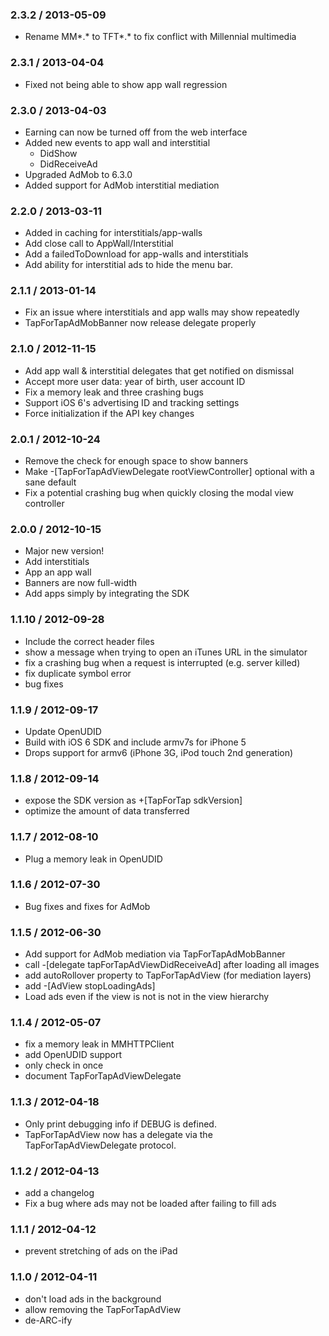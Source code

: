
### 2.3.2 / 2013-05-09 
  * Rename MM*.* to TFT*.* to fix conflict with Millennial multimedia

### 2.3.1 / 2013-04-04

  * Fixed not being able to show app wall regression

### 2.3.0 / 2013-04-03 

  * Earning can now be turned off from the web interface
  * Added new events to app wall and interstitial
    * DidShow
    * DidReceiveAd
  * Upgraded AdMob to 6.3.0
  * Added support for AdMob interstitial mediation

### 2.2.0 / 2013-03-11 

  * Added in caching for interstitials/app-walls
  * Add close call to AppWall/Interstitial
  * Add a failedToDownload for app-walls and interstitials
  * Add ability for interstitial ads to hide the menu bar.

### 2.1.1 / 2013-01-14 

  * Fix an issue where interstitials and app walls may show repeatedly
  * TapForTapAdMobBanner now release delegate properly

### 2.1.0 / 2012-11-15 

  * Add app wall & interstitial delegates that get notified on dismissal
  * Accept more user data: year of birth, user account ID
  * Fix a memory leak and three crashing bugs
  * Support iOS 6's advertising ID and tracking settings
  * Force initialization if the API key changes

### 2.0.1 / 2012-10-24 

  * Remove the check for enough space to show banners
  * Make -[TapForTapAdViewDelegate rootViewController] optional with a sane default
  * Fix a potential crashing bug when quickly closing the modal view controller

### 2.0.0 / 2012-10-15 

  * Major new version!
  * Add interstitials
  * App an app wall
  * Banners are now full-width
  * Add apps simply by integrating the SDK

### 1.1.10 / 2012-09-28 

  * Include the correct header files
  * show a message when trying to open an iTunes URL in the simulator
  * fix a crashing bug when a request is interrupted (e.g. server killed)
  * fix duplicate symbol error
  * bug fixes

### 1.1.9 / 2012-09-17 

  * Update OpenUDID
  * Build with iOS 6 SDK and include armv7s for iPhone 5
  * Drops support for armv6 (iPhone 3G, iPod touch 2nd generation)

### 1.1.8 / 2012-09-14 

  * expose the SDK version as +[TapForTap sdkVersion]
  * optimize the amount of data transferred

### 1.1.7 / 2012-08-10 

  * Plug a memory leak in OpenUDID

### 1.1.6 / 2012-07-30 

  * Bug fixes and fixes for AdMob

### 1.1.5 / 2012-06-30 

  * Add support for AdMob mediation via TapForTapAdMobBanner
  * call -[delegate tapForTapAdViewDidReceiveAd] after loading all images
  * add autoRollover property to TapForTapAdView (for mediation layers)
  * add -[AdView stopLoadingAds]
  * Load ads even if the view is not is not in the view hierarchy

### 1.1.4 / 2012-05-07

  * fix a memory leak in MMHTTPClient
  * add OpenUDID support
  * only check in once
  * document TapForTapAdViewDelegate


### 1.1.3 / 2012-04-18

  * Only print debugging info if DEBUG is defined.
  * TapForTapAdView now has a delegate via the TapForTapAdViewDelegate protocol.


### 1.1.2 / 2012-04-13

  * add a changelog
  * Fix a bug where ads may not be loaded after failing to fill ads


### 1.1.1 / 2012-04-12

  * prevent stretching of ads on the iPad


### 1.1.0 / 2012-04-11

  * don't load ads in the background
  * allow removing the TapForTapAdView
  * de-ARC-ify
